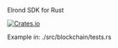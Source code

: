 Elrond SDK for Rust

[![Crates.io](https://img.shields.io/crates/v/elrond-sdk-erdrs)](https://crates.io/crates/elrond-sdk-erdrs)

Example in: ./src/blockchain/tests.rs